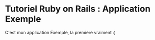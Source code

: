 # Tutoriel Ruby on Rails : Application Exemple

C'est mon application Exemple, la premiere vraiment :)
